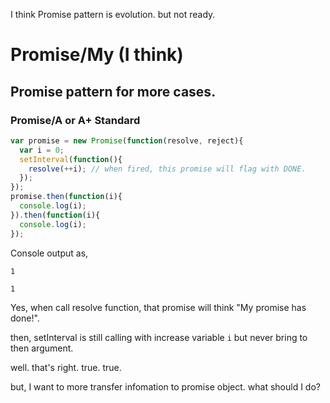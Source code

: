 I think Promise pattern is evolution. but not ready.

# Promise/My (I think)
## Promise pattern for more cases.

### Promise/A or A+ Standard

```js
var promise = new Promise(function(resolve, reject){
  var i = 0;
  setInterval(function(){
    resolve(++i); // when fired, this promise will flag with DONE.
  });
});
promise.then(function(i){
  console.log(i);
}).then(function(i){
  console.log(i);
});
```

Console output as,

`1`

`1`

Yes, when call resolve function, that promise will think "My promise has done!".

then, setInterval is still calling with increase variable `i` but never bring to then argument.

well. that's right. true. true.

but, I want to more transfer infomation to promise object. what should I do?
